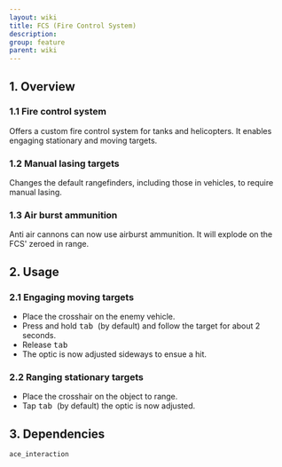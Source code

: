 ```yaml
---
layout: wiki
title: FCS (Fire Control System)
description: 
group: feature
parent: wiki
---
```


## 1. Overview

### 1.1 Fire control system
Offers a custom fire control system for tanks and helicopters. It enables engaging stationary and moving targets. 

### 1.2 Manual lasing targets
Changes the default rangefinders, including those in vehicles, to require manual lasing.

### 1.3 Air burst ammunition
Anti air cannons can now use airburst ammunition. It will explode on the FCS' zeroed in range.


## 2. Usage

### 2.1 Engaging moving targets

- Place the crosshair on the enemy vehicle.
- Press and hold <kbd> tab </kbd> (by default) and follow the target for about 2 seconds.
- Release <kbd> tab </kbd> 
- The optic is now adjusted sideways to ensue a hit.

### 2.2 Ranging stationary targets

- Place the crosshair on the object to range.
- Tap <kbd> tab </kbd> (by default) the optic is now adjusted.

## 3. Dependencies

`ace_interaction`
